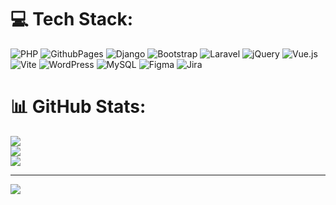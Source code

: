 
# 💻 Tech Stack:
![PHP](https://img.shields.io/badge/php-%23777BB4.svg?style=for-the-badge&logo=php&logoColor=white) ![GithubPages](https://img.shields.io/badge/github%20pages-121013?style=for-the-badge&logo=github&logoColor=white) ![Django](https://img.shields.io/badge/django-%23092E20.svg?style=for-the-badge&logo=django&logoColor=white) ![Bootstrap](https://img.shields.io/badge/bootstrap-%238511FA.svg?style=for-the-badge&logo=bootstrap&logoColor=white) ![Laravel](https://img.shields.io/badge/laravel-%23FF2D20.svg?style=for-the-badge&logo=laravel&logoColor=white) ![jQuery](https://img.shields.io/badge/jquery-%230769AD.svg?style=for-the-badge&logo=jquery&logoColor=white) ![Vue.js](https://img.shields.io/badge/vue.js-%2335495e.svg?style=for-the-badge&logo=vuedotjs&logoColor=%234FC08D) ![Vite](https://img.shields.io/badge/vite-%23646CFF.svg?style=for-the-badge&logo=vite&logoColor=white) ![WordPress](https://img.shields.io/badge/WordPress-%23117AC9.svg?style=for-the-badge&logo=WordPress&logoColor=white) ![MySQL](https://img.shields.io/badge/mysql-%2300000f.svg?style=for-the-badge&logo=mysql&logoColor=white) ![Figma](https://img.shields.io/badge/figma-%23F24E1E.svg?style=for-the-badge&logo=figma&logoColor=white) ![Jira](https://img.shields.io/badge/jira-%230A0FFF.svg?style=for-the-badge&logo=jira&logoColor=white)
# 📊 GitHub Stats:
![](https://github-readme-stats.vercel.app/api?username=NiravViralDevelopment&theme=dark&hide_border=false&include_all_commits=false&count_private=false)<br/>
![](https://github-readme-streak-stats.herokuapp.com/?user=NiravViralDevelopment&theme=dark&hide_border=false)<br/>
![](https://github-readme-stats.vercel.app/api/top-langs/?username=NiravViralDevelopment&theme=dark&hide_border=false&include_all_commits=false&count_private=false&layout=compact)

---
[![](https://visitcount.itsvg.in/api?id=NiravViralDevelopment&icon=0&color=0)](https://visitcount.itsvg.in)

<!-- Proudly created with GPRM ( https://gprm.itsvg.in ) -->